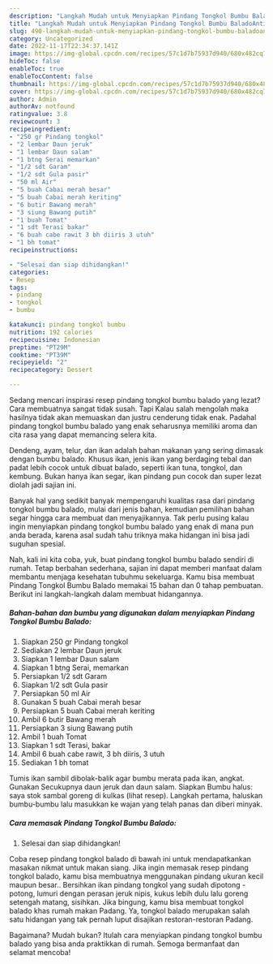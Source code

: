 ```yaml
---
description: "Langkah Mudah untuk Menyiapkan Pindang Tongkol Bumbu BaladoAnti Ribet"
title: "Langkah Mudah untuk Menyiapkan Pindang Tongkol Bumbu BaladoAnti Ribet"
slug: 490-langkah-mudah-untuk-menyiapkan-pindang-tongkol-bumbu-baladoanti-ribet
category: Uncategorized
date: 2022-11-17T22:34:37.141Z
image: https://img-global.cpcdn.com/recipes/57c1d7b75937d940/680x482cq70/pindang-tongkol-bumbu-balado-foto-resep-utama.jpg
hideToc: false
enableToc: true
enableTocContent: false
thumbnail: https://img-global.cpcdn.com/recipes/57c1d7b75937d940/680x482cq70/pindang-tongkol-bumbu-balado-foto-resep-utama.jpg
cover: https://img-global.cpcdn.com/recipes/57c1d7b75937d940/680x482cq70/pindang-tongkol-bumbu-balado-foto-resep-utama.jpg
author: Admin
authorAv: notfound
ratingvalue: 3.8
reviewcount: 3
recipeingredient:
- "250 gr Pindang tongkol"
- "2 lembar Daun jeruk"
- "1 lembar Daun salam"
- "1 btng Serai memarkan"
- "1/2 sdt Garam"
- "1/2 sdt Gula pasir"
- "50 ml Air"
- "5 buah Cabai merah besar"
- "5 buah Cabai merah keriting"
- "6 butir Bawang merah"
- "3 siung Bawang putih"
- "1 buah Tomat"
- "1 sdt Terasi bakar"
- "6 buah cabe rawit 3 bh diiris 3 utuh"
- "1 bh tomat"
recipeinstructions:

- "Selesai dan siap dihidangkan!"
categories:
- Resep
tags:
- pindang
- tongkol
- bumbu

katakunci: pindang tongkol bumbu 
nutrition: 192 calories
recipecuisine: Indonesian
preptime: "PT29M"
cooktime: "PT39M"
recipeyield: "2"
recipecategory: Dessert

---
```



Sedang mencari inspirasi resep pindang tongkol bumbu balado yang lezat? Cara membuatnya sangat tidak susah. Tapi Kalau salah mengolah maka hasilnya tidak akan memuaskan dan justru cenderung tidak enak. Padahal pindang tongkol bumbu balado yang enak seharusnya memiliki aroma dan cita rasa yang dapat memancing selera kita.


Dendeng, ayam, telur, dan ikan adalah bahan makanan yang sering dimasak dengan bumbu balado. Khusus ikan, jenis ikan yang berdaging tebal dan padat lebih cocok untuk dibuat balado, seperti ikan tuna, tongkol, dan kembung. Bukan hanya ikan segar, ikan pindang pun cocok dan super lezat diolah jadi sajian ini.

Banyak hal yang sedikit banyak mempengaruhi kualitas rasa dari pindang tongkol bumbu balado, mulai dari jenis bahan, kemudian pemilihan bahan segar hingga cara membuat dan menyajikannya. Tak perlu pusing kalau ingin menyiapkan pindang tongkol bumbu balado yang enak di mana pun anda berada, karena asal sudah tahu triknya maka hidangan ini bisa jadi suguhan spesial.


Nah, kali ini kita coba, yuk, buat pindang tongkol bumbu balado sendiri di rumah. Tetap berbahan sederhana, sajian ini dapat memberi manfaat dalam membantu menjaga kesehatan tubuhmu sekeluarga. Kamu bisa membuat Pindang Tongkol Bumbu Balado memakai 15 bahan dan 0 tahap pembuatan. Berikut ini langkah-langkah dalam membuat hidangannya.

<!--inarticleads1-->

##### Bahan-bahan dan bumbu yang digunakan dalam menyiapkan Pindang Tongkol Bumbu Balado:

1. Siapkan 250 gr Pindang tongkol
1. Sediakan 2 lembar Daun jeruk
1. Siapkan 1 lembar Daun salam
1. Siapkan 1 btng Serai, memarkan
1. Persiapkan 1/2 sdt Garam
1. Siapkan 1/2 sdt Gula pasir
1. Persiapkan 50 ml Air
1. Gunakan 5 buah Cabai merah besar
1. Persiapkan 5 buah Cabai merah keriting
1. Ambil 6 butir Bawang merah
1. Persiapkan 3 siung Bawang putih
1. Ambil 1 buah Tomat
1. Siapkan 1 sdt Terasi, bakar
1. Ambil 6 buah cabe rawit, 3 bh diiris, 3 utuh
1. Sediakan 1 bh tomat


Tumis ikan sambil dibolak-balik agar bumbu merata pada ikan, angkat. Gunakan Secukupnya daun jeruk dan daun salam. Siapkan Bumbu halus: saya stok sambal goreng di kulkas (lihat resep). Langkah pertama, haluskan bumbu-bumbu lalu masukkan ke wajan yang telah panas dan diberi minyak. 

<!--inarticleads2-->

##### Cara memasak Pindang Tongkol Bumbu Balado:


1. Selesai dan siap dihidangkan!

Coba resep pindang tongkol balado di bawah ini untuk mendapatkankan masakan nikmat untuk makan siang. Jika ingin memasak resep pindang tongkol balado, kamu bisa membuatnya menggunakan pindang ukuran kecil maupun besar.. Bersihkan ikan pindang tongkol yang sudah dipotong - potong, lumuri dengan perasan jeruk nipis, kukus lebih dulu lalu goreng setengah matang, sisihkan. Jika bingung, kamu bisa membuat tongkol balado khas rumah makan Padang. Ya, tongkol balado merupakan salah satu hidangan yang tak pernah luput disajikan restoran-restoran Padang. 

Bagaimana? Mudah bukan? Itulah cara menyiapkan pindang tongkol bumbu balado yang bisa anda praktikkan di rumah. Semoga bermanfaat dan selamat mencoba!
